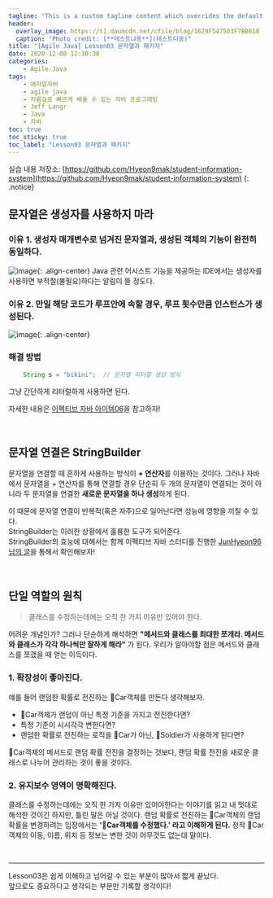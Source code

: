 ```yaml
---
tagline: "This is a custom tagline content which overrides the default page excerpt."
header:
  overlay_image: https://t1.daumcdn.net/cfile/blog/1629F547503F7BB618
  caption: "Photo credit: [**테스트냐옹**](테스트다옹)"
title: "[Agile Java] Lesson03 문자열과 패키지"
date: 2020-12-08 12:30:38
categories:
    - Agile-Java
tags:
    - 애자일자바
    - agile java
    - 지름길로 빠르게 배울 수 있는 자바 프로그래밍
    - Jeff Langr
    - Java
    - 자바
toc: true
toc_sticky: true
toc_label: "Lesson03 문자열과 패키지"
---
```


실습 내용 저장소: [https://github.com/Hyeon9mak/student-information-system](https://github.com/Hyeon9mak/student-information-system)
{: .notice}

## 문자열은 생성자를 사용하지 마라
### 이유 1. 생성자 매개변수로 넘겨진 문자열과, 생성된 객체의 기능이 완전히 동일하다.
![image](https://user-images.githubusercontent.com/37354145/98439869-28b88a80-2138-11eb-9af8-e02c7dbe6f74.png){: .align-center}
Java 관련 어시스트 기능을 제공하는 IDE에서는 생성자를 사용하면 부적절(불필요)하다는 알림이 뜰 정도다.
  

### 이유 2. 만일 해당 코드가 루프안에 속할 경우, 루프 횟수만큼 인스턴스가 생성된다.
![image](https://user-images.githubusercontent.com/37354145/98439872-2bb37b00-2138-11eb-9c99-53d3e9a34100.png){: .align-center}

### 해결 방법
```java
    String s = "bikini";  // 문자열 리터럴 생성 방식
```
그냥 간단하게 리터럴하게 사용하면 된다.  
  
자세한 내용은 [이펙티브 자바 아이템06](https://hyeon9mak.github.io/effective-java/Effective-Java-item06/)을 참고하자!

<br>

## 문자열 연결은 StringBuilder
문자열을 연결할 때 흔하게 사용하는 방식이 **+ 연산자**를 이용하는 것이다. 
그러나 자바에서 문자열을 + 연산자를 통해 연결할 경우 단순히 두 개의 문자열이 연결되는 것이 아니라 
두 문자열을 연결한 **새로운 문자열을 하나 생성**하게 된다.  
  
이 때문에 문자열 연결이 반복적(혹은 자주)으로 일어난다면 성능에 영향을 끼칠 수 있다.  
StringBuilder는 이러한 상황에서 훌륭한 도구가 되어준다.  
StringBuilder의 효능에 대해서는 함께 이펙티브 자바 스터디를 진행한 
[JunHyeon96 님의 글](https://github.com/JunHyeok96/effective-java/blob/master/9.%20%EC%9D%BC%EB%B0%98%EC%A0%81%EC%9D%B8%20%ED%94%84%EB%A1%9C%EA%B7%B8%EB%9E%98%EB%B0%8D%20%EC%9B%90%EC%B9%99/63.%20%EB%AC%B8%EC%9E%90%EC%97%B4%20%EC%97%B0%EA%B2%B0%EC%9D%80%20%EB%8A%90%EB%A6%AC%EB%8B%88%20%EC%A3%BC%EC%9D%98%ED%95%98%EB%9D%BC.md)을 통해서 확인해보자!

<br>

## 단일 역할의 원칙
> 클래스를 수정하는데에는 오직 한 가지 이유만 있어야 한다.

어려운 개념인가? 그러나 단순하게 해석하면 **"메서드와 클래스를 최대한 쪼개라. 메서드와 클래스가 각각 하나씩만 잘하게 해라"** 가 된다. 우리가 알아야할 점은 메서드와 클래스를 쪼갰을 때 얻는 이득이다.

### 1. 확장성이 좋아진다.
얘를 들어 랜덤한 확률로 전진하는 🚗Car객체를 만든다 생각해보자.

- 🚗Car객체가 랜덤이 아닌 특정 기준을 가지고 전진한다면?
- 특정 기준이 시시각각 변한다면?
- 랜덤한 확률로 전진하는 로직을 🚗Car가 아닌, 💂Soldier가 사용하게 된다면?  

🚗Car객체의 메서드로 랜덤 확률 전진을 결정하는 것보다, 랜덤 확률 전진을 새로운 클래스로 나누어 관리하는 것이 좋을 것이다.

### 2. 유지보수 영역이 명확해진다.
클래스를 수정하는데에는 오직 한 가지 이유만 있어야한다는 이야기를 읽고 내 멋대로 해석한 것이긴 하지만, 틀린 말은 아닐 것이다. 랜덤 확률로 전진하는 🚗Car객체의 랜덤 확률을 변경하려는 입장에서는 **'🚗Car객체를 수정했다.' 라고 이해하게 된다.** 정작 🚗Car객체의 이동, 이름, 위치 등 정보는 변한 것이 아무것도 없는데 말이다.

<br>

---

Lesson03은 쉽게 이해하고 넘어갈 수 있는 부분이 많아서 짧게 끝났다.  
앞으로도 중요하다고 생각되는 부분만 기록할 생각이다!